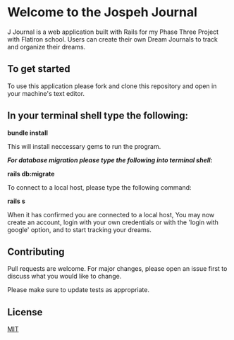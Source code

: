 # Welcome to the Jospeh Journal
J Journal is a web application built with Rails for my Phase Three Project with Flatiron school. Users can create their own Dream Journals to track and organize their dreams. 

## To get started
To use this application please fork and clone this repository and open in your machine's text editor.

## In your terminal shell type the following:

**bundle install**

This will install neccessary gems to run the program.

***For database migration please type the following into terminal shell:***

**rails db:migrate**

To connect to a local host, please type the following command:

**rails s**

When it has confirmed you are connected to a local host, You may now create an account, login with your own credentials or with the 'login with google' option, and to start tracking your dreams.


## Contributing
Pull requests are welcome. For major changes, please open an issue first to discuss what you would like to change.

Please make sure to update tests as appropriate.

## License
[MIT](https://choosealicense.com/licenses/mit/)
